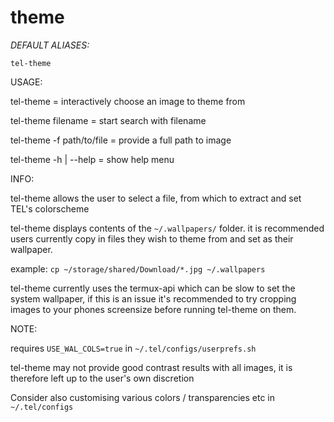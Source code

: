 # theme

_DEFAULT ALIASES:_
```
tel-theme
```
USAGE:

tel-theme			= interactively choose an image to theme from

tel-theme filename		= start search with filename

tel-theme -f path/to/file 	= provide a full path to image

tel-theme -h | --help 		= show help menu


INFO:

tel-theme allows the user to select a file, from which to extract and set TEL's colorscheme

tel-theme displays contents of the `~/.wallpapers/` folder.
it is recommended users currently copy in files they wish to theme from and set as their wallpaper.

example: `cp ~/storage/shared/Download/*.jpg ~/.wallpapers`

tel-theme currently uses the termux-api which can be slow to set the system wallpaper, if this is an issue it's recommended to try cropping images to your phones screensize before running tel-theme on them.

NOTE:

requires `USE_WAL_COLS=true` in `~/.tel/configs/userprefs.sh`

tel-theme may not provide good contrast results with all images, it is therefore left up to the user's own discretion

Consider also customising various colors / transparencies etc in `~/.tel/configs`

